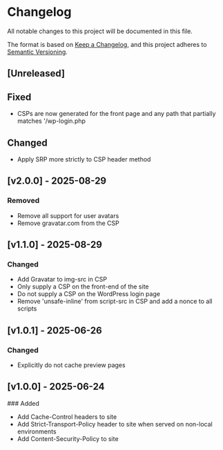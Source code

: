 # Changelog
All notable changes to this project will be documented in this file.

The format is based on [Keep a Changelog](https://keepachangelog.com/en/1.0.0/),
and this project adheres to [Semantic Versioning](https://semver.org/spec/v2.0.0.html).

## [Unreleased]

## Fixed

* CSPs are now generated for the front page and any path that partially matches '/wp-login.php

## Changed

* Apply SRP more strictly to CSP header method

## [v2.0.0] - 2025-08-29

### Removed

* Remove all support for user avatars
* Remove gravatar.com from the CSP

## [v1.1.0] - 2025-08-29

### Changed

* Add Gravatar to img-src in CSP
* Only supply a CSP on the front-end of the site
* Do not supply a CSP on the WordPress login page
* Remove 'unsafe-inline' from script-src in CSP and add a nonce to all scripts

## [v1.0.1] - 2025-06-26

### Changed

* Explicitly do not cache preview pages

## [v1.0.0] - 2025-06-24

### Added

* Add Cache-Control headers to site
* Add Strict-Transport-Policy header to site when served on non-local environments
* Add Content-Security-Policy to site
